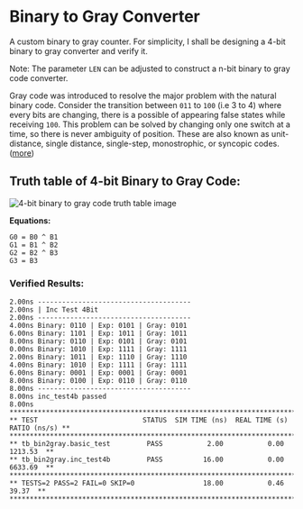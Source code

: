 # Binary to Gray Converter

A custom binary to gray counter. For simplicity, I shall be designing a 4-bit binary
to gray converter and verify it.

Note: The parameter `LEN` can be adjusted to construct a n-bit binary to gray code 
converter. 

Gray code was introduced to resolve the major problem with the natural binary code.
Consider the transition between `011` to `100` (i.e 3 to 4) where every bits are 
changing, there is a possible of appearing false states while receiving `100`. This 
problem can be solved by changing only one switch at a time, so there is never 
ambiguity of position. These are also known as unit-distance, single distance, 
single-step, monostrophic, or syncopic codes. ([more](https://en.wikipedia.org/wiki/Gray_code))

## Truth table of 4-bit Binary to Gray Code:

![4-bit binary to gray code truth table
image](https://tutorialspoint.dev/image/quicklatex.com-7a95526cfcb7ffdf0da117ee1d528dda_l3.png)

**Equations:**

```
G0 = B0 ^ B1
G1 = B1 ^ B2
G2 = B2 ^ B3
G3 = B3
```

### Verified Results:

```
2.00ns --------------------------------------
2.00ns | Inc Test 4Bit
2.00ns --------------------------------------
4.00ns Binary: 0110 | Exp: 0101 | Gray: 0101
6.00ns Binary: 1101 | Exp: 1011 | Gray: 1011
8.00ns Binary: 0110 | Exp: 0101 | Gray: 0101
0.00ns Binary: 1010 | Exp: 1111 | Gray: 1111
2.00ns Binary: 1011 | Exp: 1110 | Gray: 1110
4.00ns Binary: 1010 | Exp: 1111 | Gray: 1111
6.00ns Binary: 0001 | Exp: 0001 | Gray: 0001
8.00ns Binary: 0100 | Exp: 0110 | Gray: 0110
8.00ns --------------------------------------
8.00ns inc_test4b passed
8.00ns 
*********************************************************************************
** TEST                          STATUS  SIM TIME (ns)  REAL TIME (s)  RATIO (ns/s) **
**************************************************************************************
** tb_bin2gray.basic_test         PASS           2.00           0.00       1213.53  **
** tb_bin2gray.inc_test4b         PASS          16.00           0.00       6633.69  **
**************************************************************************************
** TESTS=2 PASS=2 FAIL=0 SKIP=0                 18.00           0.46         39.37  **
**************************************************************************************
```

